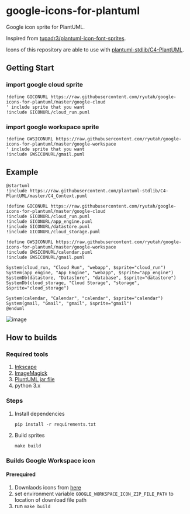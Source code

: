 # google-icons-for-plantuml

Google icon sprite for PlantUML.

Inspired from [tupadr3/plantuml-icon-font-sprites](https://github.com/tupadr3/plantuml-icon-font-sprites).

Icons of this repository are able to use with [plantuml-stdlib/C4-PlantUML](https://github.com/plantuml-stdlib/C4-PlantUML).

## Getting Start

### import google cloud sprite

```plantuml
!define GICONURL https://raw.githubusercontent.com/ryutah/google-icons-for-plantuml/master/google-cloud
' include sprite that you want
!include GICONURL/cloud_run.puml
```

### import google workspace sprite

```plantuml
!define GWSICONURL https://raw.githubusercontent.com/ryutah/google-icons-for-plantuml/master/google-workspace
' include sprite that you want
!include GWSICONURL/gmail.puml
```

## Example

```plantuml
@startuml
!include https://raw.githubusercontent.com/plantuml-stdlib/C4-PlantUML/master/C4_Context.puml

!define GICONURL https://raw.githubusercontent.com/ryutah/google-icons-for-plantuml/master/google-cloud
!include GICONURL/cloud_run.puml
!include GICONURL/app_engine.puml
!include GICONURL/datastore.puml
!include GICONURL/cloud_storage.puml

!define GWSICONURL https://raw.githubusercontent.com/ryutah/google-icons-for-plantuml/master/google-workspace
!include GWSICONURL/calendar.puml
!include GWSICONURL/gmail.puml

System(cloud_run, "Cloud Run", "webapp", $sprite="cloud_run")
System(app_engine, "App Engine", "webapp", $sprite="app_engine")
SystemDb(datastore, "Datastore", "database", $sprite="datastore")
SystemDb(cloud_storage, "Cloud Storage", "storage", $sprite="cloud_storage")

System(calendar, "Calendar", "calendar", $sprite="calendar")
System(gmail, "Gmail", "gmail", $sprite="gmail")
@enduml
```

![image](https://user-images.githubusercontent.com/6662577/145675028-3023c412-16cd-4437-9e3f-6ae55fb493fe.png)

## How to builds

### Required tools

1. [Inkscape](https://inkscape.org/)
1. [ImageMagick](https://imagemagick.org/index.php)
1. [PluntUML jar file](https://plantuml.com/ja/download)
1. python 3.x

### Steps

1. Install dependencies

   ```console
   pip install -r requirements.txt
   ```

1. Build sprites

   ```console
   make build
   ```

### Builds Google Workspace icon

#### Prerequired

1. Downlaods icons from [here](https://support.google.com/a/answer/9212588?hl=ja)
1. set environment variable `GOOGLE_WORKSPACE_ICON_ZIP_FILE_PATH` to location of download file path
1. run `make build`
